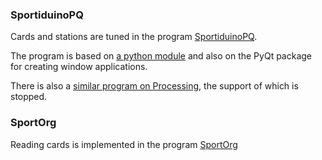 ### SportiduinoPQ

Cards and stations are tuned in the program [SportiduinoPQ](https://github.com/alexandervolikov/SportiduinoPQ).

The program is based on [a python module](https://github.com/alexandervolikov/sportiduinoPython) and also on the PyQt package for creating window applications.

There is also a [similar program on Processing](https://github.com/alexandervolikov/sportiduinoProcessing), the support of which is stopped.

### SportOrg

Reading cards is implemented in the program [SportOrg](https://github.com/sportorg/pysport)

